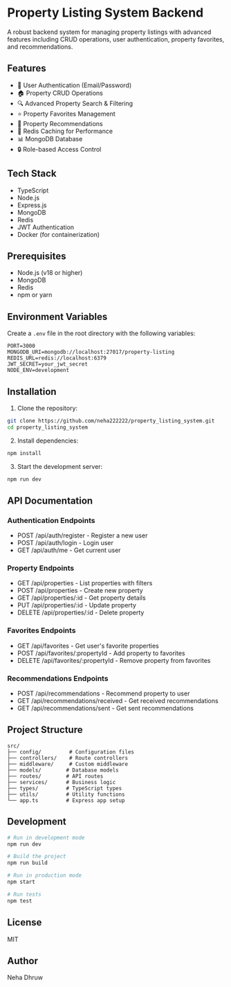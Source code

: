 # Property Listing System Backend

A robust backend system for managing property listings with advanced features including CRUD operations, user authentication, property favorites, and recommendations.

## Features

- 🔐 User Authentication (Email/Password)
- 🏠 Property CRUD Operations
- 🔍 Advanced Property Search & Filtering
- ⭐ Property Favorites Management
- 💌 Property Recommendations
- 🚀 Redis Caching for Performance
- 📊 MongoDB Database
- 🔒 Role-based Access Control

## Tech Stack

- TypeScript
- Node.js
- Express.js
- MongoDB
- Redis
- JWT Authentication
- Docker (for containerization)

## Prerequisites

- Node.js (v18 or higher)
- MongoDB
- Redis
- npm or yarn

## Environment Variables

Create a `.env` file in the root directory with the following variables:

```env
PORT=3000
MONGODB_URI=mongodb://localhost:27017/property-listing
REDIS_URL=redis://localhost:6379
JWT_SECRET=your_jwt_secret
NODE_ENV=development
```

## Installation

1. Clone the repository:
```bash
git clone https://github.com/neha222222/property_listing_system.git
cd property_listing_system
```

2. Install dependencies:
```bash
npm install
```

3. Start the development server:
```bash
npm run dev
```

## API Documentation

### Authentication Endpoints
- POST /api/auth/register - Register a new user
- POST /api/auth/login - Login user
- GET /api/auth/me - Get current user

### Property Endpoints
- GET /api/properties - List properties with filters
- POST /api/properties - Create new property
- GET /api/properties/:id - Get property details
- PUT /api/properties/:id - Update property
- DELETE /api/properties/:id - Delete property

### Favorites Endpoints
- GET /api/favorites - Get user's favorite properties
- POST /api/favorites/:propertyId - Add property to favorites
- DELETE /api/favorites/:propertyId - Remove property from favorites

### Recommendations Endpoints
- POST /api/recommendations - Recommend property to user
- GET /api/recommendations/received - Get received recommendations
- GET /api/recommendations/sent - Get sent recommendations

## Project Structure

```
src/
├── config/         # Configuration files
├── controllers/    # Route controllers
├── middleware/     # Custom middleware
├── models/        # Database models
├── routes/        # API routes
├── services/      # Business logic
├── types/         # TypeScript types
├── utils/         # Utility functions
└── app.ts         # Express app setup
```

## Development

```bash
# Run in development mode
npm run dev

# Build the project
npm run build

# Run in production mode
npm start

# Run tests
npm test
```

## License

MIT

## Author

Neha Dhruw